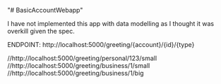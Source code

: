 "# BasicAccountWebapp"

I have not implemented this app with data modelling as I thought it was overkill given the spec.


ENDPOINT:  http://localhost:5000/greeting/{account}/{id}/{type}   





//http://localhost:5000/greeting/personal/123/small
	//http://localhost:5000/greeting/business/1/small
	//http://localhost:5000/greeting/business/1/big 

	
	